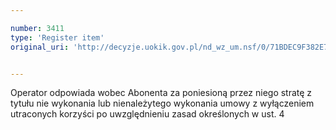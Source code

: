 ```yaml
---

number: 3411
type: 'Register item'
original_uri: 'http://decyzje.uokik.gov.pl/nd_wz_um.nsf/0/71BDEC9F382E7BF9C1257A4B00442B65?OpenDocument'


---
```


Operator odpowiada wobec Abonenta za poniesioną przez niego stratę z tytułu nie wykonania lub nienależytego wykonania umowy z wyłączeniem utraconych korzyści po uwzględnieniu zasad określonych w ust. 4
